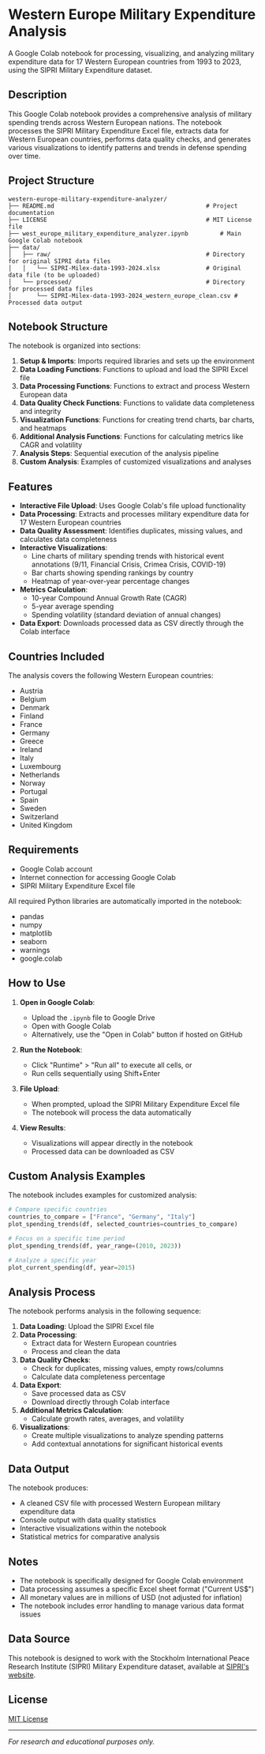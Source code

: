 # Western Europe Military Expenditure Analysis

A Google Colab notebook for processing, visualizing, and analyzing military expenditure data for 17 Western European countries from 1993 to 2023, using the SIPRI Military Expenditure dataset.

## Description

This Google Colab notebook provides a comprehensive analysis of military spending trends across Western European nations. The notebook processes the SIPRI Military Expenditure Excel file, extracts data for Western European countries, performs data quality checks, and generates various visualizations to identify patterns and trends in defense spending over time.

## Project Structure

```
western-europe-military-expenditure-analyzer/
├── README.md                                  			# Project documentation
├── LICENSE                                    			# MIT License file
├── west_europe_military_expenditure_analyzer.ipynb 		# Main Google Colab notebook
├── data/
│   ├── raw/                                   			# Directory for original SIPRI data files
│   │   └── SIPRI-Milex-data-1993-2024.xlsx    			# Original data file (to be uploaded)
│   └── processed/                             			# Directory for processed data files
│       └── SIPRI-Milex-data-1993-2024_western_europe_clean.csv # Processed data output
```

## Notebook Structure

The notebook is organized into sections:
1. **Setup & Imports**: Imports required libraries and sets up the environment
2. **Data Loading Functions**: Functions to upload and load the SIPRI Excel file
3. **Data Processing Functions**: Functions to extract and process Western European data
4. **Data Quality Check Functions**: Functions to validate data completeness and integrity
5. **Visualization Functions**: Functions for creating trend charts, bar charts, and heatmaps
6. **Additional Analysis Functions**: Functions for calculating metrics like CAGR and volatility
7. **Analysis Steps**: Sequential execution of the analysis pipeline
8. **Custom Analysis**: Examples of customized visualizations and analyses

## Features

- **Interactive File Upload**: Uses Google Colab's file upload functionality
- **Data Processing**: Extracts and processes military expenditure data for 17 Western European countries
- **Data Quality Assessment**: Identifies duplicates, missing values, and calculates data completeness
- **Interactive Visualizations**:
  - Line charts of military spending trends with historical event annotations (9/11, Financial Crisis, Crimea Crisis, COVID-19)
  - Bar charts showing spending rankings by country
  - Heatmap of year-over-year percentage changes
- **Metrics Calculation**: 
  - 10-year Compound Annual Growth Rate (CAGR)
  - 5-year average spending
  - Spending volatility (standard deviation of annual changes)
- **Data Export**: Downloads processed data as CSV directly through the Colab interface

## Countries Included

The analysis covers the following Western European countries:
- Austria
- Belgium
- Denmark
- Finland
- France
- Germany
- Greece
- Ireland
- Italy
- Luxembourg
- Netherlands
- Norway
- Portugal
- Spain
- Sweden
- Switzerland
- United Kingdom

## Requirements

- Google Colab account
- Internet connection for accessing Google Colab
- SIPRI Military Expenditure Excel file

All required Python libraries are automatically imported in the notebook:
- pandas
- numpy
- matplotlib
- seaborn
- warnings
- google.colab

## How to Use

1. **Open in Google Colab**:
   - Upload the `.ipynb` file to Google Drive
   - Open with Google Colab
   - Alternatively, use the "Open in Colab" button if hosted on GitHub

2. **Run the Notebook**:
   - Click "Runtime" > "Run all" to execute all cells, or
   - Run cells sequentially using Shift+Enter

3. **File Upload**:
   - When prompted, upload the SIPRI Military Expenditure Excel file
   - The notebook will process the data automatically

4. **View Results**:
   - Visualizations will appear directly in the notebook
   - Processed data can be downloaded as CSV

## Custom Analysis Examples

The notebook includes examples for customized analysis:

```python
# Compare specific countries
countries_to_compare = ["France", "Germany", "Italy"]
plot_spending_trends(df, selected_countries=countries_to_compare)

# Focus on a specific time period
plot_spending_trends(df, year_range=(2010, 2023))

# Analyze a specific year
plot_current_spending(df, year=2015)
```

## Analysis Process

The notebook performs analysis in the following sequence:

1. **Data Loading**: Upload the SIPRI Excel file
2. **Data Processing**: 
   - Extract data for Western European countries
   - Process and clean the data
3. **Data Quality Checks**: 
   - Check for duplicates, missing values, empty rows/columns
   - Calculate data completeness percentage
4. **Data Export**:
   - Save processed data as CSV
   - Download directly through Colab interface
5. **Additional Metrics Calculation**:
   - Calculate growth rates, averages, and volatility
6. **Visualizations**:
   - Create multiple visualizations to analyze spending patterns
   - Add contextual annotations for significant historical events

## Data Output

The notebook produces:
- A cleaned CSV file with processed Western European military expenditure data
- Console output with data quality statistics
- Interactive visualizations within the notebook
- Statistical metrics for comparative analysis

## Notes

- The notebook is specifically designed for Google Colab environment
- Data processing assumes a specific Excel sheet format ("Current US$")
- All monetary values are in millions of USD (not adjusted for inflation)
- The notebook includes error handling to manage various data format issues

## Data Source

This notebook is designed to work with the Stockholm International Peace Research Institute (SIPRI) Military Expenditure dataset, available at [SIPRI's website](https://www.sipri.org/databases/milex).

## License

[MIT License](https://github.com/albertoanalytics/western-europe-military-expenditure-analyzer/blob/master/LICENSE.txt)

---

*For research and educational purposes only.*